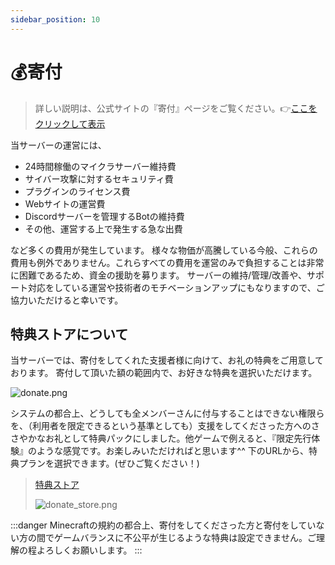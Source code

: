 ```yaml
---
sidebar_position: 10
---
```


# 💰寄付
> 詳しい説明は、公式サイトの『寄付』ページをご覧ください。👉[ここをクリックして表示](https://made-by-free.com/donate/)

当サーバーの運営には、

- 24時間稼働のマイクラサーバー維持費
- サイバー攻撃に対するセキュリティ費
- プラグインのライセンス費
- Webサイトの運営費
- Discordサーバーを管理するBotの維持費
- その他、運営する上で発生する急な出費

など多くの費用が発生しています。 様々な物価が高騰している今般、これらの費用も例外でありません。これらすべての費用を運営のみで負担することは非常に困難であるため、資金の援助を募ります。 サーバーの維持/管理/改善や、サポート対応をしている運営や技術者のモチベーションアップにもなりますので、ご協力いただけると幸いです。

## 特典ストアについて
当サーバーでは、寄付をしてくれた支援者様に向けて、お礼の特典をご用意しております。
寄付して頂いた額の範囲内で、お好きな特典を選択いただけます。

![donate.png](http://made-by-free.com/images/donate.png)


システムの都合上、どうしても全メンバーさんに付与することはできない権限らを、（利用者を限定できるという基準としても）支援をしてくださった方へのささやかなお礼として特典パックにしました。他ゲームで例えると、『限定先行体験』のような感覚です。お楽しみいただければと思います^^
下のURLから、特典プランを選択できます。(ぜひご覧ください！)

> [特典ストア](http://store.made-by-free.com)
> 
> ![donate_store.png](http://made-by-free.com/images/donate_store.png)



:::danger
Minecraftの規約の都合上、寄付をしてくださった方と寄付をしていない方の間でゲームバランスに不公平が生じるような特典は設定できません。ご理解の程よろしくお願いします。
:::
